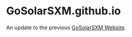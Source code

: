 # GoSolarSXM.github.io

An update to the previous [GoSolarSXM Website](http://www.gosolarsxm.sx/). 
